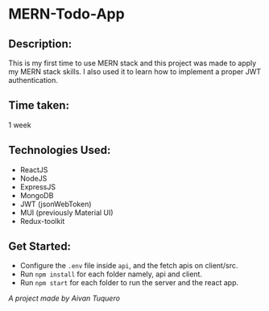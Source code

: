 # MERN-Todo-App

## Description:

This is my first time to use MERN stack and this project was made to apply my MERN stack skills.
I also used it to learn how to implement a proper
JWT authentication. 

## Time taken:

1 week

## Technologies Used:

- ReactJS
- NodeJS
- ExpressJS
- MongoDB
- JWT (jsonWebToken)
- MUI (previously Material UI)
- Redux-toolkit

## Get Started:

- Configure the `.env` file inside `api`, and the fetch apis on client/src.
- Run `npm install` for each folder namely, api and client.
- Run `npm start` for each folder to run the server and the react app.

*A project made by Aivan Tuquero*
